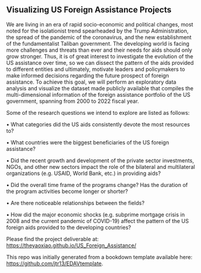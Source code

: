 ## Visualizing US Foreign Assistance Projects 

We are living in an era of rapid socio-economic and political changes, most noted for the isolationist trend spearheaded by the Trump Administration, the spread of the pandemic of the coronavirus, and the new establishment of the fundamentalist Taliban government. The developing world is facing more challenges and threats than ever and their needs for aids should only grow stronger. Thus, it is of great interest to investigate the evolution of the US assistance over time, so we can dissect the pattern of the aids provided to different entities and ultimately, motivate leaders and policymakers to make informed decisions regarding the future prospect of foreign assistance. To achieve this goal, we will perform an exploratory data analysis and visualize the dataset made publicly available that compiles the multi-dimensional information of the foreign assistance portfolio of the US government, spanning from 2000 to 2022 fiscal year.

Some of the research questions we intend to explore are listed as follows:

• What categories did the US aids consistently devote the most resources to?

• What countries were the biggest beneficiaries of the US foreign assistance?

• Did the recent growth and development of the private sector investments, NGOs, and other new sectors impact the role of the bilateral and multilateral organizations (e.g. USAID, World Bank, etc.) in providing aids?

• Did the overall time frame of the programs change? Has the duration of the program activities become longer or shorter?

• Are there noticeable relationships between the fields?

• How did the major economic shocks (e.g. subprime mortgage crisis in 2008 and the current pandemic of COVID-19) affect the pattern of the US foreign aids provided to the developing countries?

Please find the project deliverable at: https://theyaoxiao.github.io/US_Foreign_Assistance/

This repo was initially generated from a bookdown template available here: https://github.com/jtr13/EDAVtemplate.